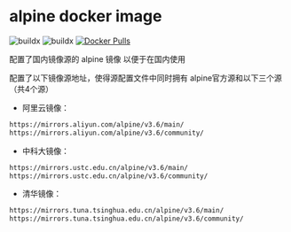 # alpine docker image

![buildx](https://github.com/ryjer/docker-alpine/workflows/buildx-latest/badge.svg)
![buildx](https://github.com/ryjer/docker-alpine/workflows/buildx-3.13/badge.svg)
[![Docker Pulls](https://img.shields.io/docker/pulls/ryjer/alpine.svg)](https://hub.docker.com/r/ryjer/alpine/)

配置了国内镜像源的 alpine 镜像
以便于在国内使用

配置了以下镜像源地址，使得源配置文件中同时拥有 alpine官方源和以下三个源（共4个源）
- 阿里云镜像：
```bash
https://mirrors.aliyun.com/alpine/v3.6/main/
https://mirrors.aliyun.com/alpine/v3.6/community/
```
- 中科大镜像：
```bash
https://mirrors.ustc.edu.cn/alpine/v3.6/main/
https://mirrors.ustc.edu.cn/alpine/v3.6/community/
```
- 清华镜像：
```bash
https://mirrors.tuna.tsinghua.edu.cn/alpine/v3.6/main/
https://mirrors.tuna.tsinghua.edu.cn/alpine/v3.6/community/
```
